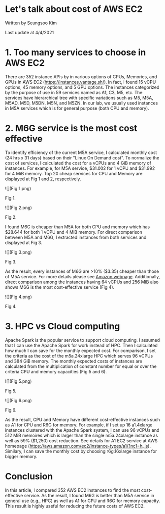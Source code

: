 # Let's talk about cost of AWS EC2

Written by Seungsoo Kim

Last update at 4/4/2021



# 1. Too many services to choose in AWS EC2

There are 352 instance APIs by in various options of CPUs, Memories, and GPUs in AWS EC2 (https://instances.vantage.sh/). In fact, I found 15 vCPU options, 45 memory options, and 5 GPU options. The instances categorized by the purpose of use in 59 services named as A1, C3, M5, etc. The services have hierarchical tree with specific variations such as M5, M5A, M5AD, M5D, M5DN, M5N, and M5ZN. In our lab, we usually used instances in M5A services which is for general purpose (both CPU and memory).



# 2. M6G service is the most cost effective

To identify efficiency of the current M5A service, I calculated monthly cost (24 hrs x 31 days) based on their "Linux On Demand cost". To normalize the cost of services, I calculated the cost for a vCPUs and 4 GiB memory of instances. For example, for M5A service, \$31.002 for 1 vCPU and \$31.992 for 4 MiB memory. Top 20 cheap services for CPU and Memory are displayed at Fig 1 and 2, respectively.

![](Fig 1.png)

Fig 1.

![](Fig 2.png)

Fig 2.



I found M6G is cheaper than M5A for both CPU and memory which has \$28.644 for both 1 vCPU and 4 MiB memory. For direct comparison between M5A and M6G, I extracted instances from both services and displayed at Fig 3.

![](Fig 3.png)

Fig 3.



As the result, every instances of M6G are >10% (\$3.35) cheaper than those of M5A service. For more details please see [Amazon webpage](https://aws.amazon.com/ec2/instance-types/m6/?nc1=h_ls). Additionally, direct comparison among the instances having 64 vCPUs and 256 MiB also shows M6G is the most cost-effective service (Fig 4).

![](Fig 4.png)

Fig 4.



# 3. HPC vs Cloud computing

Apache Spark is the popular service to support cloud computing. I assumed that I can use the Apache Spark for work instead of HPC. Then I calculated how much I can save for the monthly expected cost. For comparison, I set the criteria as the cost of the m5a.24xlarge HPC which serves 96 vCPUs and 384 GiB memory. The monthly expected costs of instances are calculated from the multiplication of constant number for equal or over the criteria CPU and memory capacities (Fig 5 and 6).

![](Fig 5.png)

Fig 5.

![](Fig 6.png)

Fig 6.



As the result, CPU and Memory have different cost-effective instances such as A1 for CPU and R6G for memory. For example, if I set up 16 a1.4xlarge instances clustered with the Apache Spark system, I can use 96 vCPUs and 512 MiB memoires which is larger than the single m5a.24xlarge instance as well as 59% (\$1,250) cost reduction. See details for A1 EC2 service at AWS homepage (https://aws.amazon.com/ec2/instance-types/a1/?nc1=h_ls). Similary, I can save the monthly cost by choosing r6g.16xlarge instance for bigger memory.



# Conclusion

In this article, I compared 352 AWS EC2 instances to find the most cost-effective service. As the result, I found M6G is better than M5A service in general use (e.g., HPC) as well as A1 for CPU and R6G for memory capacity. This result is highly useful for reducing the future costs of AWS EC2.

